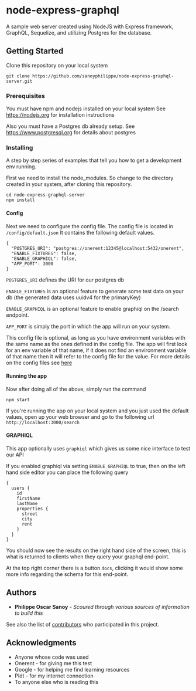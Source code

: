 # node-express-graphql

A sample web server created using NodeJS with Express framework, GraphQL, Sequelize, and utilizing Postgres for the database.

## Getting Started

Clone this repository on your local system
```
git clone https://github.com/sanoyphilippe/node-express-graphql-server.git
```

### Prerequisites

You must have npm and nodejs installed on your local system
See https://nodejs.org for installation instructions

Also you must have a Postgres db already setup.
See https://www.postgresql.org for details about postgres

### Installing

A step by step series of examples that tell you how to get a development env running.

First we need to install the node_modules.
So change to the directory created in your system, after cloning this repository.

```
cd node-express-graphql-server
npm install
```
#### Config
Next we need to configure the config file.
The config file is located in `/config/default.json`
It contains the following default values.
```
{
  "POSTGRES_URI": "postgres://onerent:12345@localhost:5432/onerent",
  "ENABLE_FIXTURES": false,
  "ENABLE_GRAPHIQL": false,
  "APP_PORT": 3000
}
```
`POSTGRES_URI` defines the URI for our postgres db

`ENABLE_FIXTURES` is an optional feature to generate some test data on your db (the generated data uses uuidv4 for the primaryKey)

`ENABLE_GRAPHIQL` is an optional feature to enable graphiql on the /search endpoint.

`APP_PORT` is simply the port in which the app will run on your system.

This config file is optional, as long as you have environment variables with the same
name as the ones defined in the config file. The app will first look for an env variable of that name, if
it does not find an environment variable of that name then it will refer to the config file for the value.
For more details on the config files see [here](https://github.com/lorenwest/node-config/wiki/Configuration-Files) 

#### Running the app

Now after doing all of the above, simply run the command
```
npm start
```

If you're running the app on your local system and you just used the default values, open up your web browser and go to the following url `http://localhost:3000/search`

#### GRAPHIQL

This app optionally uses `graphiql` which gives us some nice interface to test our API

If you enabled graphiql via setting `ENABLE_GRAPHIQL` to true, then on the left hand side editor you can place the following query
```
{
  users {
    id
    firstName
    lastName
    properties {
      street
      city
      rent
    }
  }
}
```
You should now see the results on the right hand side of the screen, this is what is returned to clients when they query your graphql end-point.

At the top right corner there is a button `docs`, clicking it would show some more info regarding the schema for this end-point.

## Authors

* **Philippe Oscar Sanoy** - *Scoured through various sources of information to build this*

See also the list of [contributors](https://github.com/your/project/contributors) who participated in this project.

## Acknowledgments

* Anyone whose code was used
* Onerent - for giving me this test
* Google - for helping me find learning resources
* Pldt - for my internet connection
* To anyone else who is reading this

